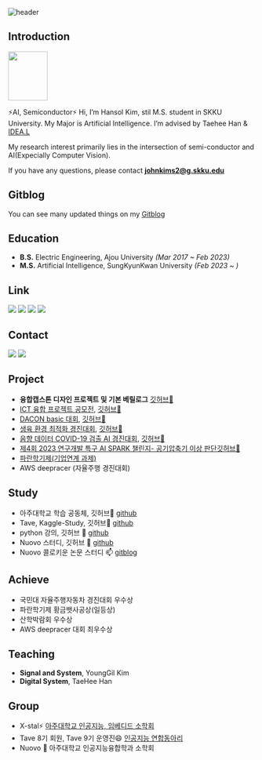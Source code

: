 
<!-- # Hi~ 👋 This is Hansol's Github!
&color=auto
&textBg=true
 -->
 ![header](https://capsule-render.vercel.app/api?type=cylinder&color=auto&height=120&section=header&text=%20Hansol%20Github%20~👋&fontSize=50)

## Introduction

<img src="https://user-images.githubusercontent.com/101409953/214646958-0336efea-90e2-4e72-a136-e728ec1fbcf7.png" width="80" height="100" />

⚡AI, Semiconductor⚡
Hi, I’m Hansol Kim, stil M.S. student in SKKU University. My Major is Artificial Intelligence. I’m advised by Taehee Han & [IDEA.L](https://sites.google.com/view/idealab400525/home/)

My research interest primarily lies in the intersection of semi-conductor and AI(Expecially Computer Vision).

If you have any questions, please contact **johnkims2@g.skku.edu**

## Gitblog

You can see many updated things on my [Gitblog](https://hansollasido.github.io/)


## Education
- **B.S.** Electric Engineering, Ajou University _(Mar 2017 ~ Feb 2023)_
- **M.S.** Artificial Intelligence, SungKyunKwan University _(Feb 2023 ~ )_

## Link
 
[<img src="https://img.shields.io/badge/Facebook-1e51f7?style=flat-square&logo=Facebook&logoColor=white"/>](https://www.facebook.com/profile.php?id=100024496358612) [<img src="https://img.shields.io/badge/Gitblog-000000?style=flat-square&logo=Github&logoColor=white"/>](https://hansollasido.github.io/) [<img src="https://img.shields.io/badge/Notion-424242?style=flat-square&logo=Notion&logoColor=white"/>](https://thoracic-asiago-663.notion.site/Hansol-Kim-e552b0f2ac4a489188d45e5ca1e634df) [<img src="https://img.shields.io/badge/Instagram-fa91ce?style=flat-square&logo=Instagram&logoColor=white"/>](https://www.instagram.com/johnkims222/)

## Contact
<a href="mailto:johnkims2@g.skku.edu"><img src="https://img.shields.io/badge/Gmail-f72020?style=flat-square&logo=Gmail&logoColor=white"/></img></a>
<a href="mailto:johnkims2@naver.com"><img src="https://img.shields.io/badge/Naver-039620?style=flat-square&logo=Naver&logoColor=white"/></img></a>

<!--
### Hope to enter 
- <img src="https://img.shields.io/badge/Samsung-050505?style=flat-square&logo=Samsung&logoColor=white"/>
- <img src="https://img.shields.io/badge/SK하이닉스-ed0707?style=flat-square&logoColor=white"/>
-->

## Project
- **융합캡스톤 디자인 프로젝트 및 기본 베릴로그** [깃허브🌱](https://github.com/hansollasido/verilog-FPGA)
- [ICT 융합 프로젝트 공모전](https://www.all-con.co.kr/view/contest/474641), [깃허브🌱](https://github.com/hansollasido/Chat_bot)
- [DACON basic 대회](https://dacon.io/), [깃허브🌱](https://github.com/hansollasido/dacon_basic)
- [생육 환경 최적화 경진대회](https://dacon.io/competitions/official/235897/overview/description), [깃허브🌱](https://github.com/hansollasido/dacon_plant)
- [음향 데이터 COVID-19 검출 AI 경진대회](https://dacon.io/competitions/official/235910/overview/description), [깃허브🌱](https://github.com/hansollasido/Dacon_covid19)
- [제4회 2023 연구개발 특구 AI SPARK 챌린지- 공기압축기 이상 판단](https://aifactory.space/competition/data/2226)[깃허브🌱](https://github.com/hansollasido/AI_SPARK_CONTEST_air_compressor)
- [파란학기제(기업연계 과제)](https://hansollasido.github.io/categories3/paran/)
- AWS deepracer (자율주행 경진대회)

## Study
- 아주대학교 학습 공동체, 깃허브🌱 [github](https://github.com/hansollasido/X_stal_study)
- Tave, Kaggle-Study, 깃허브🌱 [github](https://github.com/T-aggle)
- python 강의, 깃허브 🌱 [github](https://github.com/hansollasido/python_study)
- Nuovo 스터디, 깃허브 🌱 [github](https://github.com/dhcryan/kaggle_challenge_)
- Nuovo 콜로키운 논문 스터디 📫 [gitblog](https://hansollasido.github.io/categories/%EC%BB%B4%ED%93%A8%ED%84%B0%20%EB%B9%84%EC%A0%84/)

## Achieve
- 국민대 자율주행자동차 경진대회 우수상 
- 파란학기제 황금뱃사공상(일등상)
- 산학박람회 우수상
- AWS deepracer 대회 최우수상
<!-- 
## Language & Tool
<img src="https://img.shields.io/badge/Python-112fd9?style=flat-square&logo=Python&logoColor=white"/> <img src="https://img.shields.io/badge/Matlab-d62d1e?style=flat-square&logo=&logoColor=white"/> <img src="https://img.shields.io/badge/C++-4d640?style=flat-square&logo=C%2B%2B&logoColor=white"/> <img src="https://img.shields.io/badge/R-3776AB?style=flat-square&logo=R&logoColor=white"> <img src="https://img.shields.io/badge/Verilog-BD170B?style=flat-square&logoColor=white">

<img src="https://img.shields.io/badge/Pspice-42f563?style=flat-square&logoColor=white"/> <img src="https://img.shields.io/badge/LTspice-f58142?style=flat-square&logoColor=white"/> <img src="https://img.shields.io/badge/VSCode-f5e642?style=flat-square&logoColor=white"/> <img src="https://img.shields.io/badge/modelsim-8d42f5?style=flat-square&logoColor=white"/> <img src="https://img.shields.io/badge/vivado-349167?style=flat-square&logoColor=white"/> 
 -->

## Teaching
- **Signal and System**, YoungGil Kim
- **Digital System**, TaeHee Han

## Group
- X-stal⚡ [아주대학교 인공지능, 임베디드 소학회](https://www.youtube.com/channel/UCyWvti9qQ77U5NDiSND_X2g)
- Tave 8기 회원, Tave 9기 운영진😄 [인공지능 연합동아리](https://www.instagram.com/tave_wave/?hl=en)
- Nuovo 👯 아주대학교 인공지능융합학과 소학회


<!--
**hansollasido/hansollasido** is a ✨ _special_ ✨ repository because its `README.md` (this file) appears on your GitHub profile.

Here are some ideas to get you started:

- 🔭 I’m currently working on ...
- 🌱 I’m currently learning ...
- 👯 I’m looking to collaborate on ...
- 🤔 I’m looking for help with ...
- 💬 Ask me about ...
- 📫 How to reach me: ...
- 😄 Pronouns: ...
- ⚡ Fun fact: ...
-->
